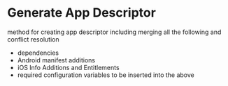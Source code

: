 
# Generate App Descriptor

method for creating app descriptor including merging all the following and conflict resolution

- dependencies
- Android manifest additions
- iOS Info Additions and Entitlements
- required configuration variables to be inserted into the above


